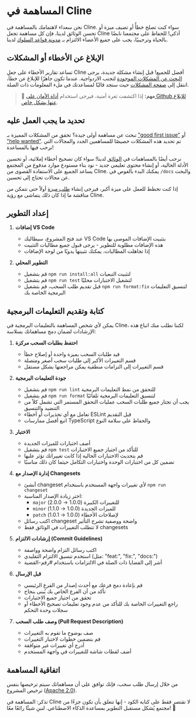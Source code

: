 # المساهمة في Cline

نحن سعداء لاهتمامك بالمساهمة في Cline. سواء كنت تصلح خطأً أو تضيف ميزة أو تحسن الوثائق لدينا، فإن كل مساهمة تجعل Cline أذكى! للحفاظ على مجتمعنا نابضًا بالحياة وترحيبيًا، يجب على جميع الأعضاء الالتزام بـ [مدونة قواعد السلوك](CODE_OF_CONDUCT.md) لدينا.

## الإبلاغ عن الأخطاء أو المشكلات

تساعد تقارير الأخطاء على جعل Cline أفضل للجميع! قبل إنشاء مشكلة جديدة، يرجى [البحث عن المشكلات الموجودة](https://github.com/goodloops/goodloops-dev/issues) لتجنب الازدواجية. عندما تكون جاهزًا للإبلاغ عن خطأ، انتقل إلى [صفحة المشكلات](https://github.com/goodloops/goodloops-dev/issues/new/choose) حيث ستجد قالبًا لمساعدتك في ملء المعلومات ذات الصلة.

<blockquote class='warning-note'>
     🔐 <b>مهم:</b> إذا اكتشفت ثغرة أمنية، فيرجى استخدام <a href="https://github.com/goodloops/goodloops-dev/security/advisories/new">أداة الأمان على Github للإبلاغ عنها بشكل خاص</a>.
</blockquote>

## تحديد ما يجب العمل عليه

تبحث عن مساهمة أولى جيدة؟ تحقق من المشكلات المميزة بـ ["good first issue"](https://github.com/goodloops/goodloops-dev/labels/good%20first%20issue) أو ["help wanted"](https://github.com/goodloops/goodloops-dev/labels/help%20wanted). تم تحديد هذه المشكلات خصيصًا للمساهمين الجدد والمجالات التي نرحب فيها بالمساعدة!

نرحب أيضًا بالمساهمات في [الوثائق](https://github.com/goodloops/goodloops-dev/tree/main/docs) لدينا! سواء كان تصحيح أخطاء إملائية، أو تحسين الأدلة الحالية، أو إنشاء محتوى تعليمي جديد - نود بناء مستودع موارد مدفوع من المجتمع يساعد الجميع على الاستفادة القصوى من Cline. يمكنك البدء بالغوص في `/docs` والبحث عن مجالات تحتاج إلى تحسين.

إذا كنت تخطط للعمل على ميزة أكبر، فيرجى إنشاء [طلب ميزة](https://github.com/goodloops/goodloops-dev/discussions/categories/feature-requests?discussions_q=is%3Aopen+category%3A%22Feature+Requests%22+sort%3Atop) أولاً حتى نتمكن من مناقشة ما إذا كان ذلك يتماشى مع رؤية Cline.

## إعداد التطوير

1. **إضافات VS Code**

    - عند فتح المشروع، سيطالبك VS Code بتثبيت الإضافات الموصى بها
    - هذه الإضافات مطلوبة للتطوير - يرجى قبول جميع مطالبات التثبيت
    - إذا تجاهلت المطالبات، يمكنك تثبيتها يدويًا من لوحة الإضافات

2. **التطوير المحلي**
    - قم بتشغيل `npm run install:all` لتثبيت التبعيات
    - قم بتشغيل `npm run test` لتشغيل الاختبارات محليًا
    - قبل تقديم طلب السحب، قم بتشغيل `npm run format:fix` لتنسيق التعليمات البرمجية الخاصة بك

## كتابة وتقديم التعليمات البرمجية

يمكن لأي شخص المساهمة بالتعليمات البرمجية في Cline، لكننا نطلب منك اتباع هذه الإرشادات لضمان دمج مساهماتك بسلاسة:

1. **احتفظ بطلبات السحب مركزة**

    - قيد طلبات السحب بميزة واحدة أو إصلاح خطأ
    - قسم التغييرات الأكبر إلى طلبات سحب أصغر ومتصلة
    - قسم التغييرات إلى التزامات منطقية يمكن مراجعتها بشكل مستقل

2. **جودة التعليمات البرمجية**

    - قم بتشغيل `npm run lint` للتحقق من نمط التعليمات البرمجية
    - قم بتشغيل `npm run format` لتنسيق التعليمات البرمجية تلقائيًا
    - يجب أن تجتاز جميع طلبات السحب عمليات التحقق المستمر التي تشمل كلاً من التنضيد والتنسيق
    - تعامل مع أي تحذيرات أو أخطاء ESLint قبل التقديم
    - اتبع أفضل ممارسات TypeScript والحفاظ على سلامة النوع

3. **الاختبار**

    - أضف اختبارات للميزات الجديدة
    - قم بتشغيل `npm test` للتأكد من اجتياز جميع الاختبارات
    - قم بتحديث الاختبارات الحالية إذا كانت تغييراتك تؤثر عليها
    - تضمين كل من اختبارات الوحدة واختبارات التكامل حيثما كان ذلك مناسبًا

4. **إدارة الإصدار مع Changesets**

    - أنشئ changeset لأي تغييرات واجهة المستخدم باستخدام `npm run changeset`
    - اختر زيادة الإصدار المناسبة:
        - `major` للتغييرات الكبيرة (1.0.0 → 2.0.0)
        - `minor` للميزات الجديدة (1.0.0 → 1.1.0)
        - `patch` لإصلاحات الأخطاء (1.0.0 → 1.0.1)
    - اكتب رسائل changeset واضحة ووصفية تشرح التأثير
    - لا تتطلب التغييرات في الوثائق فقط changesets

5. **إرشادات الالتزام (Commit Guidelines)**

   - اكتب رسائل التزام واضحة وواصفة  
   - استخدم تنسيق الالتزام التقليدي (مثل: "feat:", "fix:", "docs:")  
   - أشر إلى القضايا ذات الصلة في الالتزامات باستخدام #رقم-القضية  

6. **قبل الإرسال**

   - قم بإعادة دمج فرعك مع أحدث إصدار من الفرع الرئيسي  
   - تأكد من أن الفرع الخاص بك يُبنى بنجاح  
   - تحقق من اجتياز جميع الاختبارات  
   - راجع التغييرات الخاصة بك للتأكد من عدم وجود تعليمات تصحيح الأخطاء أو سجلات وحدة التحكم  

7. **وصف طلب السحب (Pull Request Description)**

   - صف بوضوح ما تقوم به التغييرات  
   - قم بتضمين خطوات لاختبار التغييرات  
   - أدرج أي تغييرات غير متوافقة  
   - أضف لقطات شاشة للتغييرات في واجهة المستخدم  

## اتفاقية المساهمة  

من خلال إرسال طلب سحب، فإنك توافق على أن مساهماتك سيتم ترخيصها بنفس ترخيص المشروع ([Apache 2.0](LICENSE)).  

تذكر: المساهمة في Cline لا تقتصر فقط على كتابة الكود - إنها تتعلق بأن تكون جزءًا من مجتمع يُشكل مستقبل التطوير بمساعدة الذكاء الاصطناعي. لنبنِ شيئًا رائعًا معًا! 🚀